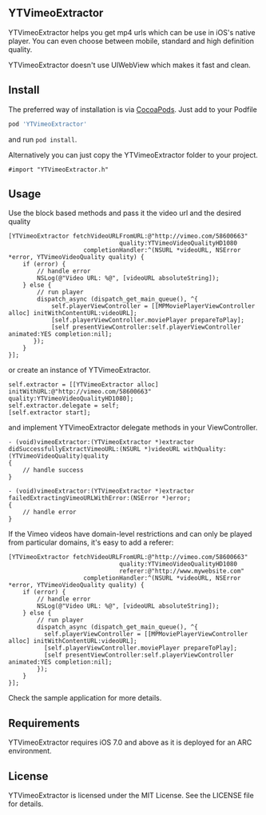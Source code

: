 ## YTVimeoExtractor

YTVimeoExtractor helps you get mp4 urls which can be use in iOS's native player. You can even choose between mobile, standard and high definition quality.

YTVimeoExtractor doesn't use UIWebView which makes it fast and clean.

## Install

The preferred way of installation is via [CocoaPods](http://cocoapods.org). Just add to your Podfile

```ruby
pod 'YTVimeoExtractor'
```

and run `pod install`.

Alternatively you can just copy the YTVimeoExtractor folder to your project.

```objc
#import "YTVimeoExtractor.h"
```

## Usage

Use the block based methods and pass it the video url and the desired quality

```objc
[YTVimeoExtractor fetchVideoURLFromURL:@"http://vimeo.com/58600663"
                               quality:YTVimeoVideoQualityHD1080
                     completionHandler:^(NSURL *videoURL, NSError *error, YTVimeoVideoQuality quality) {
    if (error) {
    	// handle error
    	NSLog(@"Video URL: %@", [videoURL absoluteString]);
	} else {
        // run player
        dispatch_async (dispatch_get_main_queue(), ^{
            self.playerViewController = [[MPMoviePlayerViewController alloc] initWithContentURL:videoURL];
            [self.playerViewController.moviePlayer prepareToPlay];
            [self presentViewController:self.playerViewController animated:YES completion:nil];
       });
	}
}];
```

or create an instance of YTVimeoExtractor.

```objc
self.extractor = [[YTVimeoExtractor alloc] initWithURL:@"http://vimeo.com/58600663" quality:YTVimeoVideoQualityHD1080];
self.extractor.delegate = self;
[self.extractor start];
```

and implement YTVimeoExtractor delegate methods in your ViewController.

```objc
- (void)vimeoExtractor:(YTVimeoExtractor *)extractor didSuccessfullyExtractVimeoURL:(NSURL *)videoURL withQuality:(YTVimeoVideoQuality)quality
{
    // handle success
}

- (void)vimeoExtractor:(YTVimeoExtractor *)extractor failedExtractingVimeoURLWithError:(NSError *)error;
{
    // handle error
}
```

If the Vimeo videos have domain-level restrictions and can only be played from particular domains, it's easy to add a referer:

```objc
[YTVimeoExtractor fetchVideoURLFromURL:@"http://vimeo.com/58600663"
                               quality:YTVimeoVideoQualityHD1080
                               referer:@"http://www.mywebsite.com"
                     completionHandler:^(NSURL *videoURL, NSError *error, YTVimeoVideoQuality quality) {
    if (error) {
        // handle error
        NSLog(@"Video URL: %@", [videoURL absoluteString]);
    } else {
        // run player
        dispatch_async (dispatch_get_main_queue(), ^{
          self.playerViewController = [[MPMoviePlayerViewController alloc] initWithContentURL:videoURL];
          [self.playerViewController.moviePlayer prepareToPlay];
          [self presentViewController:self.playerViewController animated:YES completion:nil];
        });
    }
}];
```

Check the sample application for more details.

## Requirements

YTVimeoExtractor requires iOS 7.0 and above as it is deployed for an ARC environment.

## License

YTVimeoExtractor is licensed under the MIT License. See the LICENSE file for details.
